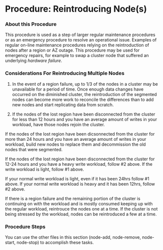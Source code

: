 # Procedure:  Reintroducing Node(s)

### About this Procedure

This procedure is used as a step of larger regular maintenance procedures or as an emergency procedure to resolve an operational issue.
Examples of regular on-line maintenance procedures relying on the reintroduction of nodes after a region or AZ outage.
This procedure may be used for emergency repairs, for example to swap a cluster node that suffered an underlying *hardware failure*. 


### Considerations For Reintroducing Multiple Nodes

1. In the event of a region failure, up to 1/3 of the nodes in a cluster may be unavailable for a period of time.  Once enough data changes have occurred on the diminished cluster, the reintroduction of the segmented nodes can become more work to reconcile the differences than to add new nodes and start replicating data from scratch.

2. If the nodes of the lost region have been disconnected from the cluster for less than 12 hours and you have an average amount of writes in your workload, have those nodes rejoin the cluster.

If the nodes of the lost region have been dicsonnected from the cluster for more than 24 hours and you have an average amount of writes in your workload, build new nodes to replace them and decommission the old nodes that were segmented.

If the nodes of the lost region have been disconnected from the cluster for 12-24 hours and you have a heavy write workload, follow #2 above.  If the write workload is light, follow #1 above.

If your normal write workload is light, even if it has been 24hrs follow #1 above.  If your normal write workload is heavy and it has been 12hrs, follow #2 above.

If there is a region failure and the remaining portion of the cluster is continuing on with the workload and is mostly consumed keeping up with the regular workload, reintrouce the nodes one at a time.  If the cluster is not being stressed by the workload, nodes can be reintroduced a few at a time.


### Procedure Steps

You can use the other files in this section (node-add, node-remove, node-start, node-stop) to accomplish these tasks.

